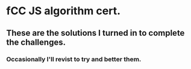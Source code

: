 # fCC JS algorithm cert.
## These are the solutions I turned in to complete the challenges.
### Occasionally I'll revist to try and better them.